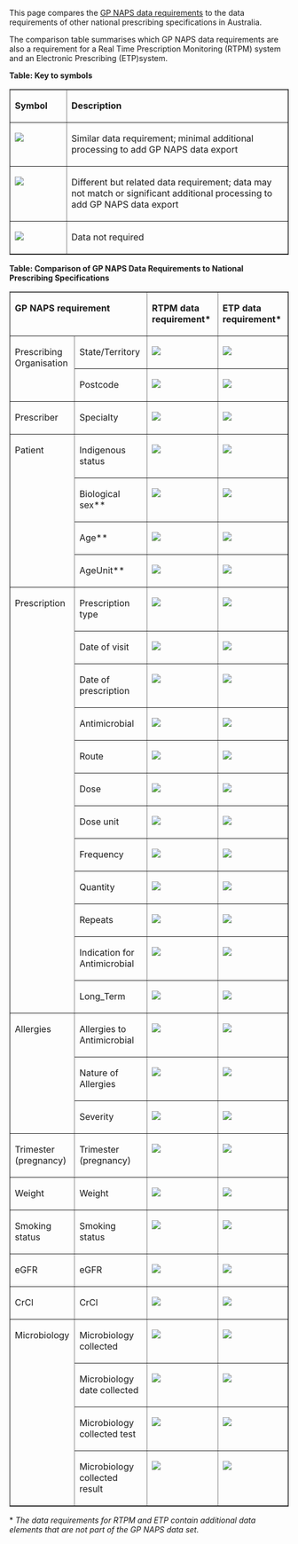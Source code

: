 This page compares the [GP NAPS data requirements](https://build.fhir.org/ig/aehrc/gp-naps-fhir/general-guidance.html#gp-naps-data-submission) to the data requirements of other national prescribing specifications in Australia.

The comparison table summarises which GP NAPS data requirements are also a requirement for a Real Time Prescription Monitoring (RTPM) system and an Electronic Prescribing (ETP)system.

**Table: Key to symbols**

<table border="1" cellspacing="0" cellpadding="0">
    <tbody>
        <tr>
            <td width="90" valign="top">
                <p>
                    <strong>Symbol</strong>
                </p>
            </td>
            <td width="436" valign="top">
                <p>
                    <strong>Description</strong>
                </p>
            </td>
        </tr>
        <tr>
            <td width="90" valign="top">
                <p>
                    <img src="https://hl7.org/fhir/R4/assets/images/tick.png"/>
                </p>
            </td>
            <td width="436" valign="top">
                <p>
                    Similar data requirement; minimal additional processing to add GP NAPS data export
                </p>
            </td>
        </tr>
        <tr>
            <td width="90" valign="top">
                <p>
                    <img src="tick-maybe.png"/>
                </p>
            </td>
            <td width="436" valign="top">
                <p>
                    Different but related data requirement; data may not match or significant additional processing to add GP NAPS data export
                </p>
            </td>
        </tr>
        <tr>
            <td width="90" valign="top">
                <p>
                    <img src="https://hl7.org/fhir/R4/assets/images/cross.png"/>
                </p>
            </td>
            <td width="436" valign="top">
                <p>
                    Data not required
                </p>
            </td>
        </tr>
    </tbody>
</table>


**Table: Comparison of GP NAPS Data Requirements to National Prescribing Specifications** 

<table border="1" cellspacing="0" cellpadding="0" width="609">
    <tbody>
        <tr>
            <td width="287" colspan="2" valign="top">
                <p>
                    <strong>GP NAPS requirement</strong>
                </p>
            </td>
            <td width="170" valign="top">
                <p>
                    <strong>RTPM data requirement*</strong>
                </p>
            </td>
            <td width="151" valign="top">
                <p>
                    <strong>ETP data requirement*</strong>
                </p>
            </td>
        </tr>
        <tr>
            <td width="113" rowspan="2" valign="top">
                <p>
                    Prescribing Organisation
                </p>
            </td>
            <td width="174" valign="top">
                <p>
                    State/Territory
                </p>
            </td>
            <td width="170" valign="top">
                <p>
                    <img src="https://hl7.org/fhir/R4/assets/images/tick.png"/>
                </p>
            </td>
            <td width="151" valign="top">
                <p>
                    <img src="https://hl7.org/fhir/R4/assets/images/cross.png"/>
                </p>
            </td>
        </tr>
        <tr>
            <td width="174" valign="top">
                <p>
                    Postcode
                </p>
            </td>
            <td width="170" valign="top">
                <p>
                    <img src="https://hl7.org/fhir/R4/assets/images/tick.png"/>
                </p>
            </td>
            <td width="151" valign="top">
                <p>
                    <img src="https://hl7.org/fhir/R4/assets/images/cross.png"/>
                </p>
            </td>
        </tr>
        <tr>
            <td width="113" valign="top">
                <p>
                    Prescriber
                </p>
            </td>
            <td width="174" valign="top">
                <p>
                    Specialty
                </p>
            </td>
            <td width="170" valign="top">
                <p>
                    <img src="https://hl7.org/fhir/R4/assets/images/tick.png"/>
                </p>
            </td>
            <td width="151" valign="top">
                <p>
                    <img src="https://hl7.org/fhir/R4/assets/images/cross.png"/>
                </p>
            </td>
        </tr>
        <tr>
            <td width="113" rowspan="4" valign="top">
                <p>
                    Patient
                </p>
            </td>
            <td width="174" valign="top">
                <p>
                    Indigenous status
                </p>
            </td>
            <td width="170" valign="top">
                <p>
                    <img src="https://hl7.org/fhir/R4/assets/images/cross.png"/>
                </p>
            </td>
            <td width="151" valign="top">
                <p>
                    <img src="https://hl7.org/fhir/R4/assets/images/cross.png"/>
                </p>
            </td>
        </tr>
        <tr>
            <td width="174" valign="top">
                <p>
                    Biological sex**
                </p>
            </td>
            <td width="170" valign="top">
                <p>
                    <img src="tick-maybe.png"/>
                </p>
            </td>
            <td width="151" valign="top">
                <p>
                    <img src="tick-maybe.png"/>
                </p>
            </td>
        </tr>
        <tr>
            <td width="174" valign="top">
                <p>
                    Age**
                </p>
            </td>
            <td width="170" valign="top">
                <p>
                    <img src="https://hl7.org/fhir/R4/assets/images/tick.png"/>
                </p>
            </td>
            <td width="151" valign="top">
                <p>
                    <img src="https://hl7.org/fhir/R4/assets/images/tick.png"/>
                </p>
            </td>
        </tr>
        <tr>
            <td width="174" valign="top">
                <p>
                    AgeUnit**
                </p>
            </td>
            <td width="170" valign="top">
                <p>
                    <img src="https://hl7.org/fhir/R4/assets/images/tick.png"/>
                </p>
            </td>
            <td width="151" valign="top">
                <p>
                    <img src="https://hl7.org/fhir/R4/assets/images/tick.png"/>
                </p>
            </td>
        </tr>
        <tr>
            <td width="113" rowspan="12" valign="top">
                <p>
                    Prescription
                </p>
            </td>
            <td width="174" valign="top">
                <p>
                    Prescription type
                </p>
            </td>
            <td width="170" valign="top">
                <p>
                    <img src="https://hl7.org/fhir/R4/assets/images/cross.png"/>
                </p>
            </td>
            <td width="151" valign="top">
                <p>
                    <img src="https://hl7.org/fhir/R4/assets/images/cross.png"/>
                </p>
            </td>
        </tr>
        <tr>
            <td width="174" valign="top">
                <p>
                    Date of visit
                </p>
            </td>
            <td width="170" valign="top">
                <p>
                    <img src="https://hl7.org/fhir/R4/assets/images/cross.png"/>
                </p>
            </td>
            <td width="151" valign="top">
                <p>
                    <img src="https://hl7.org/fhir/R4/assets/images/cross.png"/>
                </p>
            </td>
        </tr>
        <tr>
            <td width="174" valign="top">
                <p>
                    Date of prescription
                </p>
            </td>
            <td width="170" valign="top">
                <p>
                    <img src="https://hl7.org/fhir/R4/assets/images/tick.png"/>
                </p>
            </td>
            <td width="151" valign="top">
                <p>
                    <img src="https://hl7.org/fhir/R4/assets/images/tick.png"/>
                </p>
            </td>
        </tr>
        <tr>
            <td width="174" valign="top">
                <p>
                    Antimicrobial
                </p>
            </td>
            <td width="170" valign="top">
                <p>
                    <img src="https://hl7.org/fhir/R4/assets/images/tick.png"/>
                </p>
            </td>
            <td width="151" valign="top">
                <p>
                    <img src="https://hl7.org/fhir/R4/assets/images/tick.png"/>
                </p>
            </td>
        </tr>
        <tr>
            <td width="174" valign="top">
                <p>
                    Route
                </p>
            </td>
            <td width="170" valign="top">
                <p>
                    <img src="https://hl7.org/fhir/R4/assets/images/tick.png"/>
                </p>
            </td>
            <td width="151" valign="top">
                <p>
                    <img src="https://hl7.org/fhir/R4/assets/images/tick.png"/>
                </p>
            </td>
        </tr>
        <tr>
            <td width="174" valign="top">
                <p>
                    Dose
                </p>
            </td>
            <td width="170" valign="top">
                <p>
                    <img src="https://hl7.org/fhir/R4/assets/images/tick.png"/>
                </p>
            </td>
            <td width="151" valign="top">
                <p>
                    <img src="https://hl7.org/fhir/R4/assets/images/tick.png"/>
                </p>
            </td>
        </tr>
        <tr>
            <td width="174" valign="top">
                <p>
                    Dose unit
                </p>
            </td>
            <td width="170" valign="top">
                <p>
                    <img src="https://hl7.org/fhir/R4/assets/images/tick.png"/>
                </p>
            </td>
            <td width="151" valign="top">
                <p>
                    <img src="https://hl7.org/fhir/R4/assets/images/tick.png"/>
                </p>
            </td>
        </tr>
        <tr>
            <td width="174" valign="top">
                <p>
                    Frequency
                </p>
            </td>
            <td width="170" valign="top">
                <p>
                    <img src="https://hl7.org/fhir/R4/assets/images/tick.png"/>
                </p>
            </td>
            <td width="151" valign="top">
                <p>
                    <img src="https://hl7.org/fhir/R4/assets/images/tick.png"/>
                </p>
            </td>
        </tr>
        <tr>
            <td width="174" valign="top">
                <p>
                    Quantity
                </p>
            </td>
            <td width="170" valign="top">
                <p>
                    <img src="https://hl7.org/fhir/R4/assets/images/tick.png"/>
                </p>
            </td>
            <td width="151" valign="top">
                <p>
                    <img src="https://hl7.org/fhir/R4/assets/images/tick.png"/>
                </p>
            </td>
        </tr>
        <tr>
            <td width="174" valign="top">
                <p>
                    Repeats
                </p>
            </td>
            <td width="170" valign="top">
                <p>
                    <img src="https://hl7.org/fhir/R4/assets/images/tick.png"/>
                </p>
            </td>
            <td width="151" valign="top">
                <p>
                    <img src="https://hl7.org/fhir/R4/assets/images/tick.png"/>
                </p>
            </td>
        </tr>
        <tr>
            <td width="174" valign="top">
                <p>
                    Indication for Antimicrobial
                </p>
            </td>
            <td width="170" valign="top">
                <p>
                    <img src="https://hl7.org/fhir/R4/assets/images/cross.png"/>
                </p>
            </td>
            <td width="151" valign="top">
                <p>
                    <img src="https://hl7.org/fhir/R4/assets/images/tick.png"/>
                </p>
            </td>
        </tr>
        <tr>
            <td width="174" valign="top">
                <p>
                    Long_Term
                </p>
            </td>
            <td width="170" valign="top">
                <p>
                    <img src="https://hl7.org/fhir/R4/assets/images/cross.png"/>
                </p>
            </td>
            <td width="151" valign="top">
                <p>
                    <img src="https://hl7.org/fhir/R4/assets/images/cross.png"/>
                </p>
            </td>
        </tr>
        <tr>
            <td width="113" rowspan="3" valign="top">
                <p>
                    Allergies
                </p>
            </td>
            <td width="174" valign="top">
                <p>
                    Allergies to Antimicrobial
                </p>
            </td>
            <td width="170" valign="top">
                <p>
                    <img src="https://hl7.org/fhir/R4/assets/images/cross.png"/>
                </p>
            </td>
            <td width="151" valign="top">
                <p>
                    <img src="https://hl7.org/fhir/R4/assets/images/cross.png"/>
                </p>
            </td>
        </tr>
        <tr>
            <td width="174" valign="top">
                <p>
                    Nature of Allergies
                </p>
            </td>
            <td width="170" valign="top">
                <p>
                    <img src="https://hl7.org/fhir/R4/assets/images/cross.png"/>
                </p>
            </td>
            <td width="151" valign="top">
                <p>
                    <img src="https://hl7.org/fhir/R4/assets/images/cross.png"/>
                </p>
            </td>
        </tr>
        <tr>
            <td width="174" valign="top">
                <p>
                    Severity
                </p>
            </td>
            <td width="170" valign="top">
                <p>
                    <img src="https://hl7.org/fhir/R4/assets/images/cross.png"/>
                </p>
            </td>
            <td width="151" valign="top">
                <p>
                    <img src="https://hl7.org/fhir/R4/assets/images/cross.png"/>
                </p>
            </td>
        </tr>
        <tr>
            <td width="113" valign="top">
                <p>
                    Trimester (pregnancy)
                </p>
            </td>
            <td width="174" valign="top">
                <p>
                    Trimester (pregnancy)
                </p>
            </td>
            <td width="170" valign="top">
                <p>
                    <img src="https://hl7.org/fhir/R4/assets/images/cross.png"/>
                </p>
            </td>
            <td width="151" valign="top">
                <p>
                    <img src="https://hl7.org/fhir/R4/assets/images/cross.png"/>
                </p>
            </td>
        </tr>
        <tr>
            <td width="113" valign="top">
                <p>
                    Weight
                </p>
            </td>
            <td width="174" valign="top">
                <p>
                    Weight
                </p>
            </td>
            <td width="170" valign="top">
                <p>
                    <img src="https://hl7.org/fhir/R4/assets/images/cross.png"/>
                </p>
            </td>
            <td width="151" valign="top">
                <p>
                    <img src="https://hl7.org/fhir/R4/assets/images/cross.png"/>
                </p>
            </td>
        </tr>
        <tr>
            <td width="113" valign="top">
                <p>
                    Smoking status
                </p>
            </td>
            <td width="174" valign="top">
                <p>
                    Smoking status
                </p>
            </td>
            <td width="170" valign="top">
                <p>
                    <img src="https://hl7.org/fhir/R4/assets/images/cross.png"/>
                </p>
            </td>
            <td width="151" valign="top">
                <p>
                    <img src="https://hl7.org/fhir/R4/assets/images/cross.png"/>
                </p>
            </td>
        </tr>
        <tr>
            <td width="113" valign="top">
                <p>
                    eGFR
                </p>
            </td>
            <td width="174" valign="top">
                <p>
                    eGFR
                </p>
            </td>
            <td width="170" valign="top">
                <p>
                    <img src="https://hl7.org/fhir/R4/assets/images/cross.png"/>
                </p>
            </td>
            <td width="151" valign="top">
                <p>
                    <img src="https://hl7.org/fhir/R4/assets/images/cross.png"/>
                </p>
            </td>
        </tr>
        <tr>
            <td width="113" valign="top">
                <p>
                    CrCl
                </p>
            </td>
            <td width="174" valign="top">
                <p>
                    CrCl
                </p>
            </td>
            <td width="170" valign="top">
                <p>
                    <img src="https://hl7.org/fhir/R4/assets/images/cross.png"/>
                </p>
            </td>
            <td width="151" valign="top">
                <p>
                    <img src="https://hl7.org/fhir/R4/assets/images/cross.png"/>
                </p>
            </td>
        </tr>
        <tr>
            <td width="113" rowspan="4" valign="top">
                <p>
                    Microbiology
                </p>
            </td>
            <td width="174" valign="top">
                <p>
                    Microbiology collected
                </p>
            </td>
            <td width="170" valign="top">
                <p>
                    <img src="https://hl7.org/fhir/R4/assets/images/cross.png"/>
                </p>
            </td>
            <td width="151" valign="top">
                <p>
                    <img src="https://hl7.org/fhir/R4/assets/images/cross.png"/>
                </p>
            </td>
        </tr>
        <tr>
            <td width="174" valign="top">
                <p>
                    Microbiology date collected
                </p>
            </td>
            <td width="170" valign="top">
                <p>
                    <img src="https://hl7.org/fhir/R4/assets/images/cross.png"/>
                </p>
            </td>
            <td width="151" valign="top">
                <p>
                    <img src="https://hl7.org/fhir/R4/assets/images/cross.png"/>
                </p>
            </td>
        </tr>
        <tr>
            <td width="174" valign="top">
                <p>
                    Microbiology collected test
                </p>
            </td>
            <td width="170" valign="top">
                <p>
                    <img src="https://hl7.org/fhir/R4/assets/images/cross.png"/>
                </p>
            </td>
            <td width="151" valign="top">
                <p>
                    <img src="https://hl7.org/fhir/R4/assets/images/cross.png"/>
                </p>
            </td>
        </tr>
        <tr>
            <td width="174" valign="top">
                <p>
                    Microbiology collected result
                </p>
            </td>
            <td width="170" valign="top">
                <p>
                    <img src="https://hl7.org/fhir/R4/assets/images/cross.png"/>
                </p>
            </td>
            <td width="151" valign="top">
                <p>
                    <img src="https://hl7.org/fhir/R4/assets/images/cross.png"/>
                </p>
            </td>
        </tr>
    </tbody>
</table>

\* _The data requirements for RTPM and ETP contain additional data elements that are not part of the GP NAPS data set._